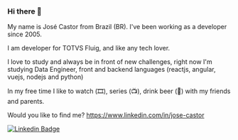 ### Hi there 👋

My name is José Castor from Brazil (BR). I've been working as a developer since 2005.

I am developer for TOTVS Fluig, and like any tech lover.

I love to study and always be in front of new challenges, right now I'm studying Data Engineer, front and backend languages (reactjs, angular, vuejs, nodejs and python)

In my free time I like to watch (🎞️), series (📺), drink beer (🍺) with my friends and parents.

Would you like to find me?
https://www.linkedin.com/in/jose-castor

[![Linkedin Badge](https://img.shields.io/badge/-LinkedIn-blue?style=flat-square&logo=Linkedin&logoColor=white&link=https://www.linkedin.com/in/jose-castor)](https://www.linkedin.com/in/jose-castor)


<!--
**jrcastor/jrcastor** is a ✨ _special_ ✨ repository because its `README.md` (this file) appears on your GitHub profile.

Here are some ideas to get you started:

- 🔭 I’m currently working on ...
- 🌱 I’m currently learning ...
- 👯 I’m looking to collaborate on ...
- 🤔 I’m looking for help with ...
- 💬 Ask me about ...
- 📫 How to reach me: ...
- 😄 Pronouns: ...
- ⚡ Fun fact: ...
-->
